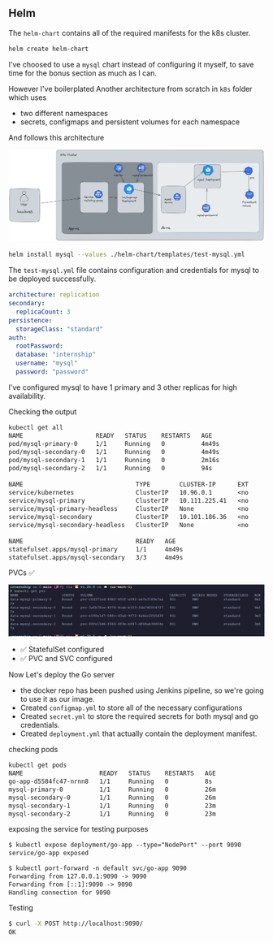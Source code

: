 ## Helm

The `helm-chart` contains all of the required manifests for the k8s cluster.

```sh
helm create helm-chart
```

I've choosed to use a `mysql` chart instead of configuring it myself, to save time for the bonus section as much as I can.

However I've boilerplated Another architecture from scratch in `k8s` folder which uses

- two different namespaces
- secrets, configmaps and persistent volumes for each namespace

And follows this architecture

![](./screenshots/k8s.png)

```sh
helm install mysql --values ./helm-chart/templates/test-mysql.yml
```

The `test-mysql.yml` file contains configuration and credentials for mysql to be deployed successfully.

```yml
architecture: replication
secondary:
  replicaCount: 3
persistence:
  storageClass: "standard"
auth:
  rootPassword:
  database: "internship"
  username: "mysql"
  password: "password"
```

I've configured mysql to have 1 primary and 3 other replicas for high availability.

Checking the output

```
kubectl get all
NAME                    READY   STATUS    RESTARTS   AGE
pod/mysql-primary-0     1/1     Running   0          4m49s
pod/mysql-secondary-0   1/1     Running   0          4m49s
pod/mysql-secondary-1   1/1     Running   0          2m16s
pod/mysql-secondary-2   1/1     Running   0          94s

NAME                               TYPE        CLUSTER-IP      EXT
service/kubernetes                 ClusterIP   10.96.0.1       <no
service/mysql-primary              ClusterIP   10.111.225.41   <no
service/mysql-primary-headless     ClusterIP   None            <no
service/mysql-secondary            ClusterIP   10.101.186.36   <no
service/mysql-secondary-headless   ClusterIP   None            <no

NAME                               READY   AGE
statefulset.apps/mysql-primary     1/1     4m49s
statefulset.apps/mysql-secondary   3/3     4m49s
```

PVCs ✅

![Alt](./screenshots/pvc.png)

- ✅ StatefulSet configured
- ✅ PVC and SVC configured

Now Let's deploy the Go server

- the docker repo has been pushed using Jenkins pipeline, so we're going to use it as our image.
- Created `configmap.yml` to store all of the necessary configurations
- Created `secret.yml` to store the required secrets for both mysql and go credentials.
- Created `deployment.yml` that actually contain the deployment manifest.

checking pods

```
kubectl get pods
NAME                     READY   STATUS    RESTARTS   AGE
go-app-d5584fc47-nrnn8   1/1     Running   0          8s
mysql-primary-0          1/1     Running   0          26m
mysql-secondary-0        1/1     Running   0          26m
mysql-secondary-1        1/1     Running   0          23m
mysql-secondary-2        1/1     Running   0          23m
```

exposing the service for testing purposes

```
$ kubectl expose deployment/go-app --type="NodePort" --port 9090  
service/go-app exposed
```

```
$ kubectl port-forward -n default svc/go-app 9090
Forwarding from 127.0.0.1:9090 -> 9090
Forwarding from [::1]:9090 -> 9090
Handling connection for 9090

```

Testing

```sh
$ curl -X POST http://localhost:9090/
OK

```
